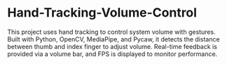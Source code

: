 # Hand-Tracking-Volume-Control
This project uses hand tracking to control system volume with gestures. Built with Python, OpenCV, MediaPipe, and Pycaw, it detects the distance between thumb and index finger to adjust volume. Real-time feedback is provided via a volume bar, and FPS is displayed to monitor performance.
